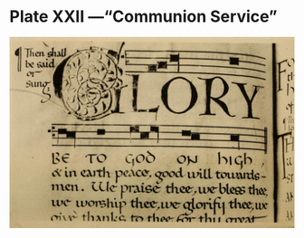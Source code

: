 # Plate XXII —“Communion Service”

![Plate XXII.&#x2014;&#x201C;Communion Service&#x201D; written and illuminated by E. Johnston, 1902 A.D. \(&#x201C;Office Book,&#x201D; Holy Trinity Church, Hastings\). Reduced \(nearly 3/4 scale\).](../.gitbook/assets/i476e-plate_xxii.jpeg)

